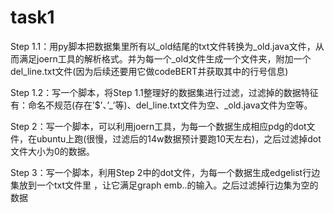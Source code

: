 # task1

Step 1.1：用py脚本把数据集里所有以_old结尾的txt文件转换为_old.java文件，从而满足joern工具的解析格式。并为每一个_old文件生成一个文件夹，附加一个del_line.txt文件(因为后续还要用它做codeBERT并获取其中的行号信息)

Step 1.2：写一个脚本，将Step 1.1整理好的数据集进行过滤，过滤掉的数据特征有：命名不规范(存在’$’、’_’等)、del_line.txt文件为空、_old.java文件为空等。

Step 2：写一个脚本，可以利用joern工具，为每一个数据生成相应pdg的dot文件，在ubuntu上跑(很慢，过滤后的14w数据预计要跑10天左右)，之后过滤掉dot文件大小为0的数据。

Step 3：写一个脚本，利用Step 2中的dot文件，为每一个数据生成edgelist行边集放到一个txt文件里
，让它满足graph emb..的输入。之后过滤掉行边集为空的数据

